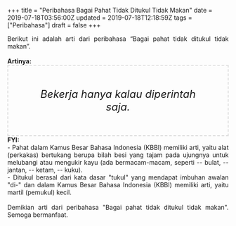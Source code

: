 +++
title = "Peribahasa Bagai Pahat Tidak Ditukul Tidak Makan"
date = 2019-07-18T03:56:00Z
updated = 2019-07-18T12:18:59Z
tags = ["Peribahasa"]
draft = false
+++

<div dir="ltr" style="text-align: left;" trbidi="on"><div style="text-align: justify;">Berikut ini adalah arti dari peribahasa “Bagai pahat tidak ditukul tidak makan”.</div><br /><div style="text-align: justify;"><b>Artinya:</b></div><div style="border: 2px dashed #ddd; font-size: 24px; height: auto; margin: 0 auto; padding: 50px; text-align: center; width: auto;"><i>Bekerja hanya kalau diperintah saja.</i></div><div style="text-align: justify;"><b>FYI:</b><br />- Pahat dalam Kamus Besar Bahasa Indonesia (KBBI) memiliki arti, yaitu alat (perkakas) bertukang berupa bilah besi yang tajam pada ujungnya untuk melubangi atau mengukir kayu (ada bermacam-macam, seperti -- bulat, -- jantan, -- ketam, -- kuku).<br />- Ditukul berasal dari kata dasar "tukul" yang mendapat imbuhan awalan "di-" dan dalam Kamus Besar Bahasa Indonesia (KBBI) memiliki arti, yaitu martil (pemukul) kecil.<b> </b><br /><br /></div><div style="text-align: justify;">Demikian arti dari peribahasa "Bagai pahat tidak ditukul tidak makan". Semoga bermanfaat.</div></div>
